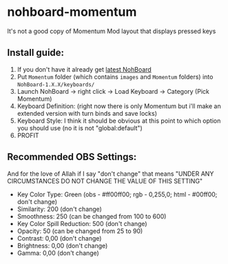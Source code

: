 # nohboard-momentum
It's not a good copy of Momentum Mod layout that displays pressed keys

## Install guide:
1. If you don't have it already get [latest NohBoard](https://github.com/ThoNohT/NohBoard/releases)
2. Put `Momentum` folder (which contains `images` and `Momentum` folders) into `NohBoard-1.X.X/keyboards/`
3. Launch NohBoard -> right click -> Load Keyboard -> Category (Pick Momentum)
4. Keyboard Definition: (right now there is only Momentum but i'll make an extended version with turn binds and save locks)
5. Keyboard Style: I think it should be obvious at this point to which option you should use (no it is not "global:default")
6. PROFIT $$$$

## Recommended OBS Settings:
And for the love of Allah if I say "don't change" that means "UNDER ANY CIRCUMSTANCES DO NOT CHANGE THE VALUE OF THIS SETTING"
- Key Color Type: Green (obs - #ff00ff00; rgb - 0,255,0; html - #00ff00; don't change)
- Similarity: 200 (don't change)
- Smoothness: 250 (can be changed from 100 to 600)
- Key Color Spill Reduction: 500 (don't change)
- Opacity: 50 (can be changed from 25 to 90)
- Contrast: 0,00 (don't change)
- Brightness: 0,00 (don't change)
- Gamma: 0,00 (don't change)

